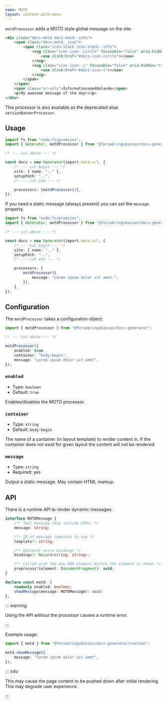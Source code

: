 ```yaml
---
name: MOTD
layout: content-with-menu
---
```


`motdProcessor` adds a MOTD style global message on the site.

```html nomarkup
<div class="docs-motd docs-motd--info">
    <span class="docs-motd__icon">
        <span class="icon-stack icon-stack--info">
            <svg class="icon icon--circle" focusable="false" aria-hidden="true">
                <use xlink:href="#docs-icon-circle"></use>
            </svg>
            <svg class="icon icon--i" focusable="false" aria-hidden="true">
                <use xlink:href="#docs-icon-i"></use>
            </svg>
        </span>
    </span>
    <span class="sr-only">Informationsmeddelande</span>
    <p>My awesome message of the day!</p>
</div>
```

This processor is also available as the deprecated alias `versionBannerProcessor`.

## Usage

```ts
import fs from "node:fs/promises";
import { Generator, motdProcessor } from "@forsakringskassan/docs-generator";

/* --- cut above --- */

const docs = new Generator(import.meta.url, {
    /* --- cut begin --- */
    site: { name: ".." },
    setupPath: "..",
    /* --- cut end --- */

    processors: [motdProcessor()],
});
```

If you need a static message (always present) you can set the `message` property.

```ts
import fs from "node:fs/promises";
import { Generator, motdProcessor } from "@forsakringskassan/docs-generator";

/* --- cut above --- */

const docs = new Generator(import.meta.url, {
    /* --- cut begin --- */
    site: { name: ".." },
    setupPath: "..",
    /* --- cut end --- */

    processors: [
        motdProcessor({
            message: "Lorem ipsum dolor sit amet.",
        }),
    ],
});
```

## Configuration

The `motdProcessor` takes a configuration object:

```ts
import { motdProcessor } from "@forsakringskassan/docs-generator";

/* --- cut above --- */

motdProcessor({
    enabled: true,
    container: "body:begin",
    message: "Lorem ipsum dolor sit amet",
});
```

### `enabled`

- Type: `boolean`
- Default: `true`

Enables/disables the MOTD processor.

### `container`

- Type: `string`
- Default: `body:begin`

The name of a container (in layout template) to render content in.
If the container does not exist for given layout the content will not be rendered.

### `message`

- Type: `string`
- Required: yes

Output a static message.
May contain HTML markup.

## API

There is a runtime API to render dynamic messages:

```ts
interface MOTDMessage {
    /** Text message (may include HTML) */
    message: string;

    /** ID of message template to use */
    template?: string;

    /** Optional extra bindings */
    bindings?: Record<string, string>;

    /** Called with the new DOM element before the element is shown */
    preprocess?(element: DocumentFragment): void;
}

declare const motd: {
    readonly enabled: boolean;
    showMessage(message: MOTDMessage): void;
};
```

::: warning

Using the API without the processor causes a runtime error.

:::

Example usage:

```ts
import { motd } from "@forsakringskassan/docs-generator/runtime";

motd.showMessage({
    message: "lorem ipsum dolor sit amet",
});
```

::: info

This may cause the page content to be pushed down after initial rendering.
This may degrade user experience.

:::
